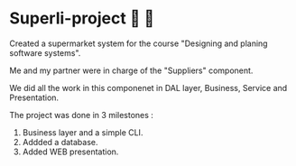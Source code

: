 # Superli-project :convenience_store:   :truck:
Created a supermarket system for the course "Designing and planing software systems".

Me and my partner were in charge of the "Suppliers" component. 

We did all the work in this componenet in DAL layer, Business, Service and Presentation.

The project was done in 3 milestones : 
1) Business layer and a simple CLI.
2) Addded a database. 
3) Added WEB presentation.
